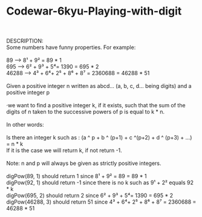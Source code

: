 # Codewar-6kyu-Playing-with-digit
<br><br>
DESCRIPTION:
<br>
Some numbers have funny properties. For example:
<br><br>
89 --> 8¹ + 9² = 89 * 1
<br>
695 --> 6² + 9³ + 5⁴= 1390 = 695 * 2
<br>
46288 --> 4³ + 6⁴+ 2⁵ + 8⁶ + 8⁷ = 2360688 = 46288 * 51
<br><br>
Given a positive integer n written as abcd... (a, b, c, d... being digits) and a positive integer p
<br><br>
&middot;we want to find a positive integer k, if it exists, such that the sum of the digits of n taken to the successive powers of p is equal to k * n.
<br><br>
In other words:
<br><br>
Is there an integer k such as : (a ^ p + b ^ (p+1) + c ^(p+2) + d ^ (p+3) + ...) = n * k
<br>
If it is the case we will return k, if not return -1.
<br><br>
Note: n and p will always be given as strictly positive integers.
<br><br>
digPow(89, 1) should return 1 since 8¹ + 9² = 89 = 89 * 1
<br>
digPow(92, 1) should return -1 since there is no k such as 9¹ + 2² equals 92 * k
<br>
digPow(695, 2) should return 2 since 6² + 9³ + 5⁴= 1390 = 695 * 2
<br>
digPow(46288, 3) should return 51 since 4³ + 6⁴+ 2⁵ + 8⁶ + 8⁷ = 2360688 = 46288 * 51
